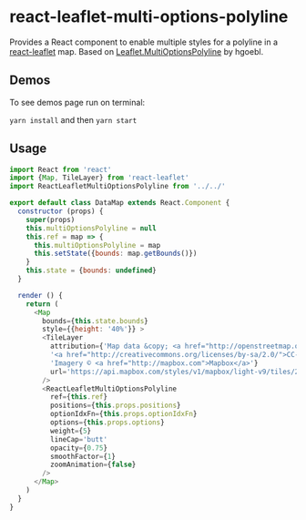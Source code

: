 # react-leaflet-multi-options-polyline

Provides a React component to enable multiple styles for a polyline in a [react-leaflet](https://react-leaflet.js.org) map.
Based on [Leaflet.MultiOptionsPolyline](https://github.com/hgoebl/Leaflet.MultiOptionsPolyline) by hgoebl.

## Demos
To see demos page run on terminal:

`yarn install` and then `yarn start`

## Usage
```javascript
import React from 'react'
import {Map, TileLayer} from 'react-leaflet'
import ReactLeafletMultiOptionsPolyline from '../../'

export default class DataMap extends React.Component {
  constructor (props) {
    super(props)
    this.multiOptionsPolyline = null
    this.ref = map => {
      this.multiOptionsPolyline = map
      this.setState({bounds: map.getBounds()})
    }
    this.state = {bounds: undefined}
  }

  render () {
    return (
      <Map
        bounds={this.state.bounds}
        style={{height: '40%'}} >
        <TileLayer
          attribution={'Map data &copy; <a href="http://openstreetmap.org">OpenStreetMap</a> contributors, ' +
          '<a href="http://creativecommons.org/licenses/by-sa/2.0/">CC-BY-SA</a>, ' +
          'Imagery © <a href="http://mapbox.com">Mapbox</a>'}
          url='https://api.mapbox.com/styles/v1/mapbox/light-v9/tiles/256/{z}/{x}/{y}?access_token=pk.eyJ1IjoiYW5hcGFsdmVzIiwiYSI6ImNpcHIxcDRzajAwNzJpZW5idHNucnZjY2gifQ.vMgJ5qWfBiKa_R-hmuuO0w'
        />
        <ReactLeafletMultiOptionsPolyline
          ref={this.ref}
          positions={this.props.positions}
          optionIdxFn={this.props.optionIdxFn}
          options={this.props.options}
          weight={5}
          lineCap='butt'
          opacity={0.75}
          smoothFactor={1}
          zoomAnimation={false}
        />
      </Map>
    )
  }
}
```
